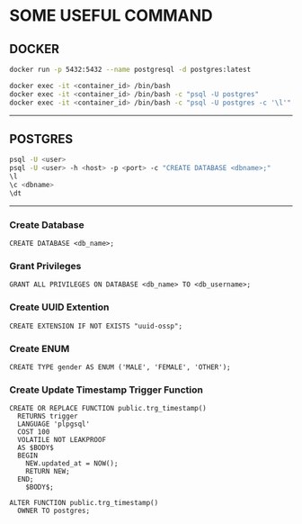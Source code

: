 # SOME USEFUL COMMAND

## DOCKER

```bash
docker run -p 5432:5432 --name postgresql -d postgres:latest

docker exec -it <container_id> /bin/bash
docker exec -it <container_id> /bin/bash -c "psql -U postgres"
docker exec -it <container_id> /bin/bash -c "psql -U postgres -c '\l'"
```

---

## POSTGRES

```bash
psql -U <user>
psql -U <user> -h <host> -p <port> -c "CREATE DATABASE <dbname>;"
\l
\c <dbname>
\dt
```

---

### Create Database

```postgres
CREATE DATABASE <db_name>;
```

### Grant Privileges

```postgres
GRANT ALL PRIVILEGES ON DATABASE <db_name> TO <db_username>;
```

### Create UUID Extention

```postgres
CREATE EXTENSION IF NOT EXISTS "uuid-ossp";
```

### Create ENUM

```postgres
CREATE TYPE gender AS ENUM ('MALE', 'FEMALE', 'OTHER');
```

### Create Update Timestamp Trigger Function

```postgres
CREATE OR REPLACE FUNCTION public.trg_timestamp()
  RETURNS trigger
  LANGUAGE 'plpgsql'
  COST 100
  VOLATILE NOT LEAKPROOF
  AS $BODY$
  BEGIN
    NEW.updated_at = NOW();
    RETURN NEW;
  END;
    $BODY$;

ALTER FUNCTION public.trg_timestamp()
  OWNER TO postgres;
```